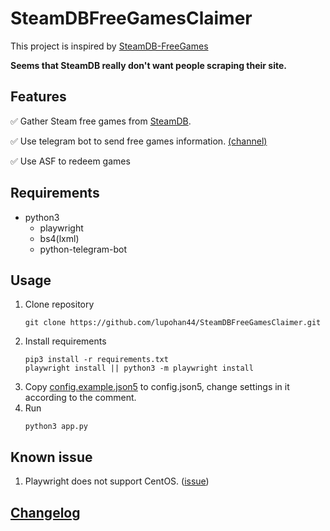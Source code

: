 # SteamDBFreeGamesClaimer

This project is inspired by [SteamDB-FreeGames](https://github.com/azhuge233/SteamDB-FreeGames)

**Seems that SteamDB really don't want people scraping their site.**

## Features
:white_check_mark: Gather Steam free games from [SteamDB](https://steamdb.info/upcoming/free/).

:white_check_mark: Use telegram bot to send free games information. [(channel)](https://t.me/SteamFreeGameNotify)

:white_check_mark: Use ASF to redeem games
## Requirements

- python3
  - playwright
  - bs4(lxml)
  - python-telegram-bot

## Usage
1. Clone repository
   ```shell
   git clone https://github.com/lupohan44/SteamDBFreeGamesClaimer.git
   ```
2. Install requirements
   ```shell
   pip3 install -r requirements.txt
   playwright install || python3 -m playwright install
   ```
3. Copy [config.example.json5](config.example.json5) to config.json5, change settings in it according to the comment.
4. Run
   ```shell
   python3 app.py
   ```

## Known issue
1. Playwright does not support CentOS. ([issue](https://github.com/microsoft/playwright/issues/6219))

## [Changelog](ChangeLog.md)